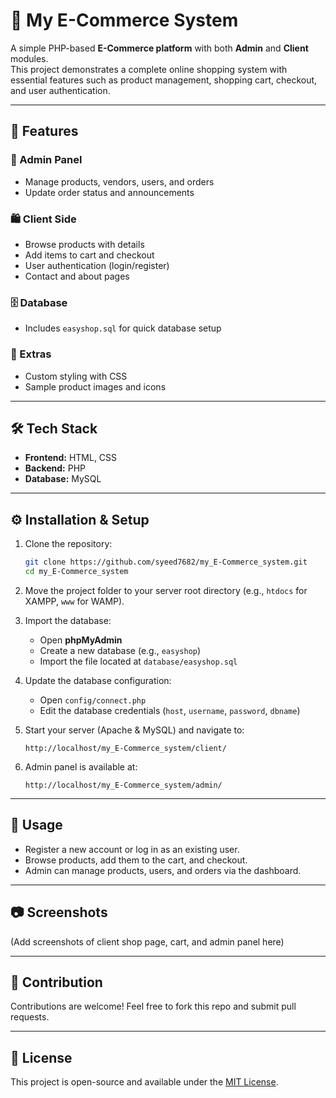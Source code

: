 
# 🛒 My E-Commerce System

A simple PHP-based **E-Commerce platform** with both **Admin** and **Client** modules.  
This project demonstrates a complete online shopping system with essential features such as product management, shopping cart, checkout, and user authentication.  

---

## 🚀 Features

### 🔑 Admin Panel
- Manage products, vendors, users, and orders  
- Update order status and announcements  

### 🛍️ Client Side
- Browse products with details  
- Add items to cart and checkout  
- User authentication (login/register)  
- Contact and about pages  

### 🗄️ Database
- Includes `easyshop.sql` for quick database setup  

### 🎨 Extras
- Custom styling with CSS  
- Sample product images and icons  

---

## 🛠️ Tech Stack
- **Frontend:** HTML, CSS  
- **Backend:** PHP  
- **Database:** MySQL  

---

## ⚙️ Installation & Setup

1. Clone the repository:
   ```bash
   git clone https://github.com/syeed7682/my_E-Commerce_system.git
   cd my_E-Commerce_system
   ```

2. Move the project folder to your server root directory (e.g., `htdocs` for XAMPP, `www` for WAMP).

3. Import the database:
   - Open **phpMyAdmin**
   - Create a new database (e.g., `easyshop`)
   - Import the file located at `database/easyshop.sql`

4. Update the database configuration:
   - Open `config/connect.php`
   - Edit the database credentials (`host`, `username`, `password`, `dbname`)

5. Start your server (Apache & MySQL) and navigate to:
   ```
   http://localhost/my_E-Commerce_system/client/
   ```

6. Admin panel is available at:
   ```
   http://localhost/my_E-Commerce_system/admin/
   ```

---

## 📌 Usage
- Register a new account or log in as an existing user.  
- Browse products, add them to the cart, and checkout.  
- Admin can manage products, users, and orders via the dashboard.  

---

## 📷 Screenshots
(Add screenshots of client shop page, cart, and admin panel here)

---

## 🤝 Contribution
Contributions are welcome! Feel free to fork this repo and submit pull requests.

---

## 📜 License
This project is open-source and available under the [MIT License](LICENSE).
